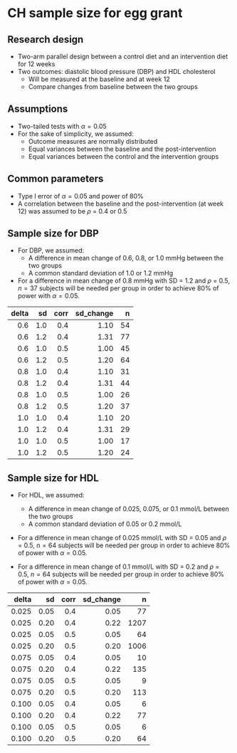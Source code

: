 CH sample size for egg grant
================

## Research design

-   Two-arm parallel design between a control diet and an intervention
    diet for 12 weeks
-   Two outcomes: diastolic blood pressure (DBP) and HDL cholesterol
    -   Will be measured at the baseline and at week 12
    -   Compare changes from baseline between the two groups

## Assumptions

-   Two-tailed tests with *α* = 0.05
-   For the sake of simplicity, we assumed:
    -   Outcome measures are normally distributed
    -   Equal variances between the baseline and the post-intervention
    -   Equal variances between the control and the intervention groups

## Common parameters

-   Type I error of *α* = 0.05 and power of 80%
-   A correlation between the baseline and the post-intervention (at
    week 12) was assumed to be *ρ* = 0.4 or 0.5

## Sample size for DBP

-   For DBP, we assumed:
    -   A difference in mean change of 0.6, 0.8, or 1.0 mmHg between the
        two groups
    -   A common standard deviation of 1.0 or 1.2 mmHg
-   For a difference in mean change of 0.8 mmHg with SD = 1.2 and *ρ* =
    0.5, *n* = 37 subjects will be needed per group in order to achieve
    80% of power with *α* = 0.05.

| delta |  sd | corr | sd_change |   n |
|------:|----:|-----:|----------:|----:|
|   0.6 | 1.0 |  0.4 |      1.10 |  54 |
|   0.6 | 1.2 |  0.4 |      1.31 |  77 |
|   0.6 | 1.0 |  0.5 |      1.00 |  45 |
|   0.6 | 1.2 |  0.5 |      1.20 |  64 |
|   0.8 | 1.0 |  0.4 |      1.10 |  31 |
|   0.8 | 1.2 |  0.4 |      1.31 |  44 |
|   0.8 | 1.0 |  0.5 |      1.00 |  26 |
|   0.8 | 1.2 |  0.5 |      1.20 |  37 |
|   1.0 | 1.0 |  0.4 |      1.10 |  20 |
|   1.0 | 1.2 |  0.4 |      1.31 |  29 |
|   1.0 | 1.0 |  0.5 |      1.00 |  17 |
|   1.0 | 1.2 |  0.5 |      1.20 |  24 |

## Sample size for HDL

-   For HDL, we assumed:

    -   A difference in mean change of 0.025, 0.075, or 0.1 mmol/L
        between the two groups
    -   A common standard deviation of 0.05 or 0.2 mmol/L

-   For a difference in mean change of 0.025 mmol/L with SD = 0.05 and
    *ρ* = 0.5, *n* = 64 subjects will be needed per group in order to
    achieve 80% of power with *α* = 0.05.

-   For a difference in mean change of 0.1 mmol/L with SD = 0.2 and *ρ*
    = 0.5, *n* = 64 subjects will be needed per group in order to
    achieve 80% of power with *α* = 0.05.

| delta |   sd | corr | sd_change |    n |
|------:|-----:|-----:|----------:|-----:|
| 0.025 | 0.05 |  0.4 |      0.05 |   77 |
| 0.025 | 0.20 |  0.4 |      0.22 | 1207 |
| 0.025 | 0.05 |  0.5 |      0.05 |   64 |
| 0.025 | 0.20 |  0.5 |      0.20 | 1006 |
| 0.075 | 0.05 |  0.4 |      0.05 |   10 |
| 0.075 | 0.20 |  0.4 |      0.22 |  135 |
| 0.075 | 0.05 |  0.5 |      0.05 |    9 |
| 0.075 | 0.20 |  0.5 |      0.20 |  113 |
| 0.100 | 0.05 |  0.4 |      0.05 |    6 |
| 0.100 | 0.20 |  0.4 |      0.22 |   77 |
| 0.100 | 0.05 |  0.5 |      0.05 |    6 |
| 0.100 | 0.20 |  0.5 |      0.20 |   64 |

